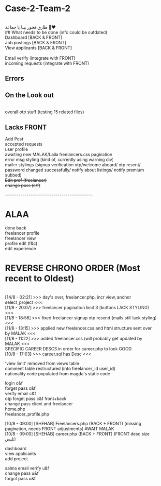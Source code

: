 # Case-2-Team-2
<br/>
طارق فخور بينا يا جماعة 🤩❤️
<br/>
## What needs to be done (info could be outdated) <br/>
Dashboard [BACK & FRONT]<br/>
Job postings [BACK & FRONT]<br/>
View applicants [BACK & FRONT]<br/>
<br/>
Email verify (integrate with FRONT)<br/>
incoming requests (integrate with FRONT)<br/>

## Errors


## On the Look out 
<br/>
overall otp stuff (testing 15 related files)<br/>

## Lacks FRONT <br/>
Add Post<br/>
accepted requests<br/>
user profile <br/>
awaiting new MALAK/Laila freelancers.css pagination <br/>
error msg styling (kind of, currently using warning div) <br/>
mailer stylings (signup verification otp/welcome aboard/ otp resent/ password changed successfully/ notify about listings/ notify premium subbed)<br/>
~~Edit prof (freelancer)~~ <br/>
~~change pass (c/f)~~ <br/>

---------------------------------------------<br/>

# ALAA
done back<br/>
freelancer profile <br/>
freelancer view<br/>
profile edit (f&c) <br/>
edit experience <br/>

# REVERSE CHRONO ORDER (Most recent to Oldest)
<br/>
[14/8 - 02:21] >>> day's over, freelancer.php, incr view, anchor select_project <<< <br/>
[11/8 - 20:07] >>> freelancer pagination limit 3 (buttons LACK STYLING) <<< <br/>
[11/8 - 18:56] >>> fixed freelancer signup otp resend (mails still lack styling) <<< <br/>
[11/8 - 13:15] >>> applied new freelancer.css and html structure sent over by MALAK <<< <br/>
[11/8 - 11:22] >>> added freelancer.css (will probably get updated by MALAK <<< <br/>
SPECIFIC CAREER DESCS in order for career.php to look GOOD <br/>
[10/8 - 17:03] >>> career.sql has Desc <<< <br/>

'view limit' removed from views table<br/>
comment table restructured (into freelancer_id 	user_id)<br/>
nationality code populated from magda's static code <br/>

login c&f<br/>
forget pass c&f<br/>
verify email c&f<br/>
otp forget pass c&f front+back<br/>
change pass client and freelancer<br/>
home.php<br/>
freelancer_profile.php<br/>

[10/8 - 09:00] [SHEHAB] Freelancers.php (BACK + FRONT) (missing pagination, needs FRONT adjustments) AWAIT MALAK<br/>
[10/8 - 09:00] [SHEHAB] career.php (BACK + FRONT) (FRONT desc size تليس)<br/>

dashboard<br/>
view applicants<br/>
add project<br/>




salma
email verify u&f<br/>
change pass u&f<br/>
forgot pass u&f<br/>
